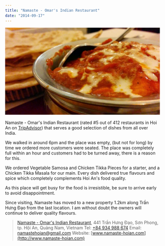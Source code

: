 ```yaml
---
title: "Namaste - Omar's Indian Restaurant"
date: "2014-09-17"
---
```


![](images/IMG_20140917_184327-1024x576.jpg)

Namaste - Omar's Indian Restaurant (rated #5 out of 412 restaurants in Hoi An on [TripAdvisor](http://www.tripadvisor.com/Restaurant_Review-g298082-d5999031-Reviews-Namaste-Hoi_An_Quang_Nam_Province.html)) that serves a good selection of dishes from all over India.

We walked in around 6pm and the place was empty, (but not for long) by time we ordered more customers were seated. The place was completely full within an hour and customers had to be turned away, there is a reason for this.

We ordered Vegetable Samosa and Chicken Tikka Pieces for a starter, and a Chicken Tikka Masala for our main. Every dish delivered true flavours and spice which completely complements Hoi An's food quality.

As this place will get busy for the food is irresistible, be sure to arrive early to avoid disappointment.

Since visiting, Namaste has moved to a new property 1.2km along Trần Hưng Đạo from the last location. I am without doubt the owners will continue to deliver quality flavours.

> [Namaste - Omar's Indian Restaurant](https://plus.google.com/117383241225773541789/about), 441 Trần Hưng Đạo, Sơn Phong, tp. Hội An, Quảng Nam, Vietnam Tel: [+84 934 988 674](+84934988674) Email: [namastehoian@gmail.com](mailto:namastehoian@gmail.com) Website: [www.namaste-hoian.com](http://www.namaste-hoian.com)
